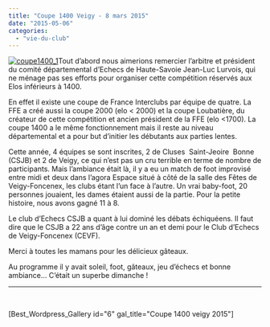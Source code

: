 ```yaml
---
title: "Coupe 1400 Veigy - 8 mars 2015"
date: "2015-05-06"
categories: 
  - "vie-du-club"
---
```


[![coupe1400_1](/wordpress-uploads/2015/05/coupe1400_1-300x224.jpg)](/wordpress-uploads/2015/05/coupe1400_1.jpg)Tout d’abord nous aimerions remercier l’arbitre et président du comité départemental d’Echecs de Haute-Savoie Jean-Luc Lurvois, qui ne ménage pas ses efforts pour organiser cette compétition réservés aux Elos inférieurs à 1400.

En effet il existe une coupe de France Interclubs par équipe de quatre. La FFE a créé aussi la coupe 2000 (elo < 2000) et la coupe Loubatière, du créateur de cette compétition et ancien président de la FFE (elo <1700). La coupe 1400 a le même fonctionnement mais il reste au niveau départemental et a pour but d’initier les débutants aux parties lentes.

Cette année, 4 équipes se sont inscrites, 2 de Cluses  Saint-Jeoire  Bonne (CSJB) et 2 de Veigy, ce qui n’est pas un cru terrible en terme de nombre de participants. Mais l’ambiance était là, il y a eu un match de foot improvisé entre midi et deux dans l’agora Espace situé à côté de la salle des Fêtes de Veigy-Foncenex, les clubs étant l’un face à l’autre. Un vrai baby-foot, 20 personnes jouaient, les dames étaient aussi de la partie. Pour la petite histoire, nous avons gagné 11 à 8.

Le club d’Echecs CSJB a quant à lui dominé les débats échiquéens. Il faut dire que le CSJB a 22 ans d’âge contre un an et demi pour le Club d’Echecs de Veigy-Foncenex (CEVF).

Merci à toutes les mamans pour les délicieux gâteaux.

Au programme il y avait soleil, foot, gâteaux, jeu d’échecs et bonne ambiance… C’était un superbe dimanche !

* * *

 

\[Best\_Wordpress\_Gallery id="6" gal\_title="Coupe 1400 veigy 2015"\]
